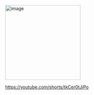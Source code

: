 <img width="238" alt="image" src="https://github.com/user-attachments/assets/33eb74bd-f693-4d7b-81ab-792d27a352d3" />

https://youtube.com/shorts/tkCer0tJjPo
